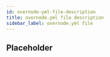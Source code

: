 ```yaml
---
id: overnode-yml-file-description
title: overnode.yml file description
sidebar_label: overnode.yml file
---
```


## Placeholder
